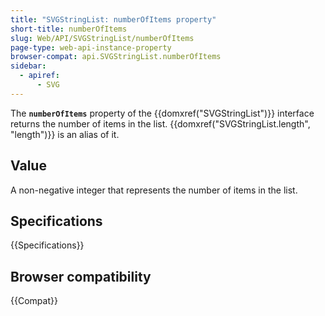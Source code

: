 ```yaml
---
title: "SVGStringList: numberOfItems property"
short-title: numberOfItems
slug: Web/API/SVGStringList/numberOfItems
page-type: web-api-instance-property
browser-compat: api.SVGStringList.numberOfItems
sidebar:
  - apiref:
      - SVG
---
```


The **`numberOfItems`** property of the {{domxref("SVGStringList")}} interface returns the number of items in the list. {{domxref("SVGStringList.length", "length")}} is an alias of it.

## Value

A non-negative integer that represents the number of items in the list.

## Specifications

{{Specifications}}

## Browser compatibility

{{Compat}}
